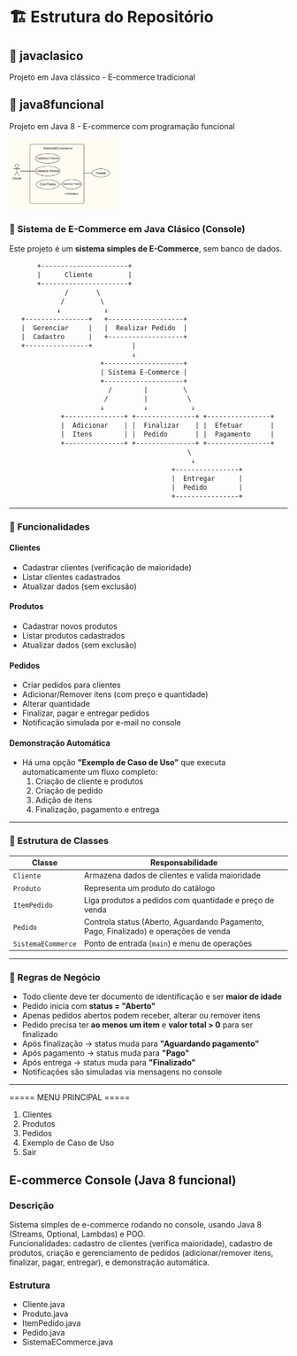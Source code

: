 # 🏗️ Estrutura do Repositório

## 📂 javaclasico
Projeto em Java clássico - E-commerce tradicional

## 📂 java8funcional  
Projeto em Java 8 - E-commerce com programação funcional

<img src="./imagenes/diagramacasoUso.png" width="38%" alt="Diagrama Sequencia">

### 🛒 Sistema de E-Commerce em Java Clásico (Console)

Este projeto é um **sistema simples de E-Commerce**, sem banco de dados.

           +----------------------+
           |      Cliente         |
           +----------------------+
                  /       \
                 /         \
                ↓           ↓
       +----------------+   +-------------------+
       |  Gerenciar     |   |  Realizar Pedido  |
       |  Cadastro      |   +-------------------+
       +----------------+          |
                                   ↓
                           +--------------------+
                           | Sistema E-Commerce |
                           +--------------------+
                             /        |         \
                            /         |          \
                           ↓          ↓           ↓
                 +---------------+ +---------------+ +----------------+
                 |  Adicionar    | |  Finalizar    | |  Efetuar       |
                 |  Itens        | |  Pedido       | |  Pagamento     |
                 +---------------+ +---------------+ +----------------+
                                                 \
                                                  ↓
                                             +----------------+
                                             |  Entregar      |
                                             |  Pedido        |
                                             +----------------+

---

### 🚀 Funcionalidades

#### Clientes
- Cadastrar clientes (verificação de maioridade)
- Listar clientes cadastrados
- Atualizar dados (sem exclusão)

#### Produtos
- Cadastrar novos produtos
- Listar produtos cadastrados
- Atualizar dados (sem exclusão)

#### Pedidos
- Criar pedidos para clientes
- Adicionar/Remover itens (com preço e quantidade)
- Alterar quantidade
- Finalizar, pagar e entregar pedidos
- Notificação simulada por e-mail no console

#### Demonstração Automática
- Há uma opção **"Exemplo de Caso de Uso"** que executa automaticamente um fluxo completo:
  1. Criação de cliente e produtos  
  2. Criação de pedido  
  3. Adição de itens  
  4. Finalização, pagamento e entrega  

---

### 🧩 Estrutura de Classes

| Classe | Responsabilidade |
|--------|------------------|
| `Cliente` | Armazena dados de clientes e valida maioridade |
| `Produto` | Representa um produto do catálogo |
| `ItemPedido` | Liga produtos a pedidos com quantidade e preço de venda |
| `Pedido` | Controla status (Aberto, Aguardando Pagamento, Pago, Finalizado) e operações de venda |
| `SistemaECommerce` | Ponto de entrada (`main`) e menu de operações |

---

### 🧠 Regras de Negócio

- Todo cliente deve ter documento de identificação e ser **maior de idade**  
- Pedido inicia com **status = "Aberto"**  
- Apenas pedidos abertos podem receber, alterar ou remover itens  
- Pedido precisa ter **ao menos um item** e **valor total > 0** para ser finalizado  
- Após finalização → status muda para **"Aguardando pagamento"**  
- Após pagamento → status muda para **"Pago"**  
- Após entrega → status muda para **"Finalizado"**  
- Notificações são simuladas via mensagens no console  

---

===== MENU PRINCIPAL =====
1. Clientes
2. Produtos
3. Pedidos
4. Exemplo de Caso de Uso
0. Sair

## E-commerce Console (Java 8 funcional)

### Descrição
Sistema simples de e-commerce rodando no console, usando Java 8 (Streams, Optional, Lambdas) e POO.  
Funcionalidades: cadastro de clientes (verifica maioridade), cadastro de produtos, criação e gerenciamento de pedidos (adicionar/remover itens, finalizar, pagar, entregar), e demonstração automática.

### Estrutura
- Cliente.java
- Produto.java
- ItemPedido.java
- Pedido.java
- SistemaECommerce.java


